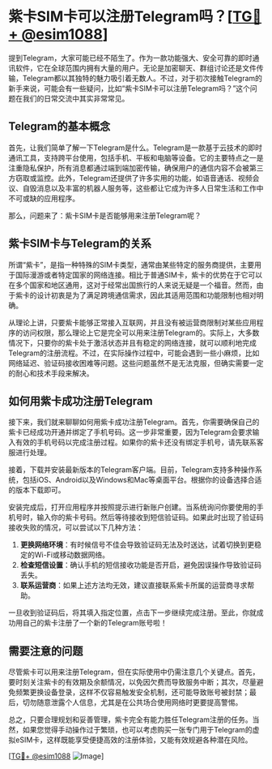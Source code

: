 # 紫卡SIM卡可以注册Telegram吗？[[TG💪+ @esim1088](https://t.me/s/esim1088)]

提到Telegram，大家可能已经不陌生了。作为一款功能强大、安全可靠的即时通讯软件，它在全球范围内拥有大量的用户。无论是加密聊天、群组讨论还是文件传输，Telegram都以其独特的魅力吸引着无数人。不过，对于初次接触Telegram的新手来说，可能会有一些疑问，比如“紫卡SIM卡可以注册Telegram吗？”这个问题在我们的日常交流中其实非常常见。

## Telegram的基本概念

首先，让我们简单了解一下Telegram是什么。Telegram是一款基于云技术的即时通讯工具，支持跨平台使用，包括手机、平板和电脑等设备。它的主要特点之一是注重隐私保护，所有消息都通过端到端加密传输，确保用户的通信内容不会被第三方窃取或监控。此外，Telegram还提供了许多实用的功能，如语音通话、视频会议、自毁消息以及丰富的机器人服务等，这些都让它成为许多人日常生活和工作中不可或缺的应用程序。

那么，问题来了：紫卡SIM卡是否能够用来注册Telegram呢？

## 紫卡SIM卡与Telegram的关系

所谓“紫卡”，是指一种特殊的SIM卡类型，通常由某些特定的服务商提供，主要用于国际漫游或者特定国家的网络连接。相比于普通SIM卡，紫卡的优势在于它可以在多个国家和地区通用，这对于经常出国旅行的人来说无疑是一个福音。然而，由于紫卡的设计初衷是为了满足跨境通信需求，因此其适用范围和功能限制也相对明确。

从理论上讲，只要紫卡能够正常接入互联网，并且没有被运营商限制对某些应用程序的访问权限，那么理论上它是完全可以用来注册Telegram的。实际上，大多数情况下，只要你的紫卡处于激活状态并且有稳定的网络连接，就可以顺利地完成Telegram的注册流程。不过，在实际操作过程中，可能会遇到一些小麻烦，比如网络延迟、验证码接收困难等问题。这些问题虽然不是无法克服，但确实需要一定的耐心和技术手段来解决。

## 如何用紫卡成功注册Telegram

接下来，我们就来聊聊如何用紫卡成功注册Telegram。首先，你需要确保自己的紫卡已经成功开通并绑定了手机号码。这一步非常重要，因为Telegram会要求输入有效的手机号码以完成注册过程。如果你的紫卡还没有绑定手机号，请先联系客服进行处理。

接着，下载并安装最新版本的Telegram客户端。目前，Telegram支持多种操作系统，包括iOS、Android以及Windows和Mac等桌面平台。根据你的设备选择合适的版本下载即可。

安装完成后，打开应用程序并按照提示进行新账户创建。当系统询问你要使用的手机号时，输入你的紫卡号码。然后等待接收到短信验证码。如果此时出现了验证码接收失败的情况，可以尝试以下几种方法：

1. **更换网络环境**：有时候信号不佳会导致验证码无法及时送达，试着切换到更稳定的Wi-Fi或移动数据网络。
2. **检查短信设置**：确认手机的短信接收功能是否开启，避免因误操作导致验证码丢失。
3. **联系运营商**：如果上述方法均无效，建议直接联系紫卡所属的运营商寻求帮助。

一旦收到验证码后，将其填入指定位置，点击下一步继续完成注册。至此，你就成功用自己的紫卡注册了一个新的Telegram账号啦！

## 需要注意的问题

尽管紫卡可以用来注册Telegram，但在实际使用中仍需注意几个关键点。首先，要时刻关注紫卡的有效期及余额情况，以免因欠费而导致服务中断；其次，尽量避免频繁更换设备登录，这样不仅容易触发安全机制，还可能导致账号被封禁；最后，切勿随意泄露个人信息，尤其是在公共场合使用网络时更要提高警惕。

总之，只要合理规划和妥善管理，紫卡完全有能力胜任Telegram注册的任务。当然，如果您觉得手动操作过于繁琐，也可以考虑购买一张专门用于Telegram的虚拟eSIM卡，这样既能享受便捷高效的注册体验，又能有效规避各种潜在风险。

[[TG💪+ @esim1088](https://t.me/s/esim1088) ![Image](https://i.postimg.cc/4NQfJmqS/Snipaste-2025-05-13-00-14-12.png)]